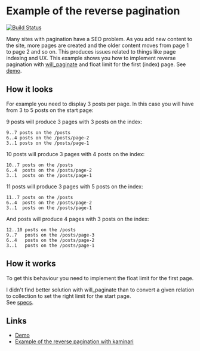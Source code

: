 # Example of the reverse pagination
[![Build Status](https://secure.travis-ci.org/Djo/reverse_will_paginate.png "Build Status")](http://travis-ci.org/Djo/reverse_will_paginate)

Many sites with pagination have a SEO problem. As you add new content to the site, more pages are created and the older content moves from page 1 to page 2 and so on. This produces issues related to things like page indexing and UX. This example shows you how to implement reverse pagination with [will_paginate](https://github.com/mislav/will_paginate) and float limit for the first (index) page. See [demo](http://reverse-will-paginate.heroku.com).

## How it looks

For example you need to display 3 posts per page. In this case you will have from 3 to 5 posts on the start page:

9 posts will produce 3 pages with 3 posts on the index:

    9..7 posts on the /posts
    6..4 posts on the /posts/page-2
    3..1 posts on the /posts/page-1

10 posts will produce 3 pages with 4 posts on the index:

    10..7 posts on the /posts
    6..4  posts on the /posts/page-2
    3..1  posts on the /posts/page-1

11 posts will produce 3 pages with 5 posts on the index:

    11..7 posts on the /posts
    6..4  posts on the /posts/page-2
    3..1  posts on the /posts/page-1

And posts will produce 4 pages with 3 posts on the index:

    12..10 posts on the /posts
    9..7   posts on the /posts/page-3
    6..4   posts on the /posts/page-2
    3..1   posts on the /posts/page-1

## How it works

To get this behaviour you need to implement the float limit for the first page.

I didn't find better solution with will_paginate than to convert a given relation to collection to set the right limit for the start page.<br />See [specs](https://github.com/Djo/reverse_will_paginate/tree/master/spec/controllers/cities_controller_spec.rb).

## Links

* [Demo](http://reverse-will-paginate.heroku.com)
* [Example of the reverse pagination with kaminari](https://github.com/Djo/reverse_kaminari)
